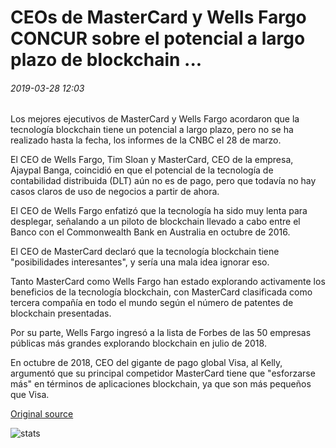 # CEOs de MasterCard y Wells Fargo CONCUR sobre el potencial a largo plazo de blockchain ...

###### 2019-03-28 12:03

Los mejores ejecutivos de MasterCard y Wells Fargo acordaron que la tecnología blockchain tiene un potencial a largo plazo, pero no se ha realizado hasta la fecha, los informes de la CNBC el 28 de marzo.

El CEO de Wells Fargo, Tim Sloan y MasterCard, CEO de la empresa, Ajaypal Banga, coincidió en que el potencial de la tecnología de contabilidad distribuida (DLT) aún no es de pago, pero que todavía no hay casos claros de uso de negocios a partir de ahora.

El CEO de Wells Fargo enfatizó que la tecnología ha sido muy lenta para desplegar, señalando a un piloto de blockchain llevado a cabo entre el Banco con el Commonwealth Bank en Australia en octubre de 2016.

El CEO de MasterCard declaró que la tecnología blockchain tiene "posibilidades interesantes", y sería una mala idea ignorar eso.

Tanto MasterCard como Wells Fargo han estado explorando activamente los beneficios de la tecnología blockchain, con MasterCard clasificada como tercera compañía en todo el mundo según el número de patentes de blockchain presentadas.

Por su parte, Wells Fargo ingresó a la lista de Forbes de las 50 empresas públicas más grandes explorando blockchain en julio de 2018.

En octubre de 2018, CEO del gigante de pago global Visa, al Kelly, argumentó que su principal competidor MasterCard tiene que "esforzarse más" en términos de aplicaciones blockchain, ya que son más pequeños que Visa.

[Original source](https://cointelegraph.com/news/ceos-of-mastercard-and-wells-fargo-concur-on-blockchains-long-term-potential)

![stats](https://c.statcounter.com/11760860/0/a89fa40b/1/ "stats")